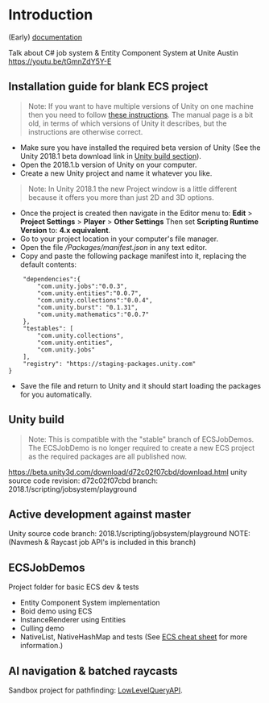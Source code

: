 # Introduction

(Early) [documentation](Documentation/index.md)

Talk about C# job system & Entity Component System at Unite Austin
https://youtu.be/tGmnZdY5Y-E

## Installation guide for blank ECS project

> Note: If you want to have multiple versions of Unity on one machine then you need to follow [these instructions](https://docs.unity3d.com/462/Documentation/Manual/InstallingMultipleVersionsofUnity.html). The manual page is a bit old, in terms of which versions of Unity it describes, but the instructions are otherwise correct.

* Make sure you have installed the required beta version of Unity (See the Unity 2018.1 beta download link in [Unity build section](#unity-build)).
* Open the 2018.1.b version of Unity on your computer.
* Create a new Unity project and name it whatever you like. 

> Note: In Unity 2018.1 the new Project window is a little different because it offers you more than just 2D and 3D options.

* Once the project is created then navigate in the Editor menu to: __Edit__ > __Project Settings__ > __Player__ > __Other Settings__ Then set __Scripting Runtime Version__ to: __4.x equivalent__. 
* Go to your project location in your computer's file manager.
* Open the file _<project-name>/Packages/manifest.json_ in any text editor.
* Copy and paste the following package manifest into it, replacing the default contents:

```{
    "dependencies":{
        "com.unity.jobs":"0.0.3",
        "com.unity.entities":"0.0.7",
        "com.unity.collections":"0.0.4",
        "com.unity.burst": "0.1.31",
        "com.unity.mathematics":"0.0.7"
    },
    "testables": [
        "com.unity.collections",
        "com.unity.entities",
        "com.unity.jobs"
    ],
    "registry": "https://staging-packages.unity.com"
}
```

* Save the file and return to Unity and it should start loading the packages for you automatically.

## Unity build 

> Note: This is compatible with the "stable" branch of ECSJobDemos. The ECSJobDemo is no longer required to create a new ECS project as the required packages are all published now.

https://beta.unity3d.com/download/d72c02f07cbd/download.html
unity source code revision: d72c02f07cbd branch: 2018.1/scripting/jobsystem/playground

## Active development against master

Unity source code branch: 2018.1/scripting/jobsystem/playground
NOTE: (Navmesh & Raycast job API's is included in this branch)

## ECSJobDemos

Project folder for basic ECS dev & tests
* Entity Component System implementation
* Boid demo using ECS
* InstanceRenderer using Entities
* Culling demo
* NativeList, NativeHashMap and tests (See [ECS cheat sheet](./Documentation/content/cheatsheet.md) for more information.)

## AI navigation & batched raycasts

Sandbox project for pathfinding: [LowLevelQueryAPI](UnstablePrototypes/LowLevelQueryAPI).
<!--stackedit_data:
eyJoaXN0b3J5IjpbMjQ5NjkxMjUzLDE4MjYzOTE4MzcsMjQ5Nj
kxMjUzLDE4MjYzOTE4MzddfQ==
-->
